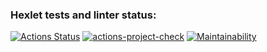 ### Hexlet tests and linter status:
[![Actions Status](https://github.com/Bosun18/php-project-9/actions/workflows/hexlet-check.yml/badge.svg)](https://github.com/Bosun18/php-project-9/actions)
[![actions-project-check](https://github.com/Bosun18/php-project-9/actions/workflows/actions-project-check.yml/badge.svg)](https://github.com/Bosun18/php-project-9/actions/workflows/actions-project-check.yml)
[![Maintainability](https://api.codeclimate.com/v1/badges/8890be994f60ba5fed55/maintainability)](https://codeclimate.com/github/Bosun18/php-project-9/maintainability)

